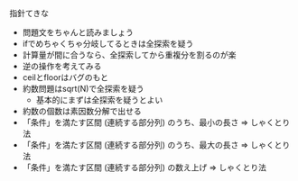 指針てきな

- 問題文をちゃんと読みましょう
- ifでめちゃくちゃ分岐してるときは全探索を疑う
- 計算量が間に合うなら、全探索してから重複分を割るのが楽
- 逆の操作を考えてみる
- ceilとfloorはバグのもと
- 約数問題はsqrt(N)で全探索を疑う
    - 基本的にまずは全探索を疑うとよい
- 約数の個数は素因数分解で出せる
- 「条件」を満たす区間 (連続する部分列) のうち、最小の長さ => しゃくとり法
- 「条件」を満たす区間 (連続する部分列) のうち、最大の長さ => しゃくとり法
- 「条件」を満たす区間 (連続する部分列) の数え上げ => しゃくとり法
